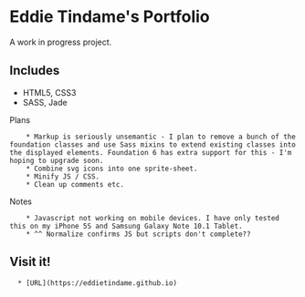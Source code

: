 # Eddie Tindame's Portfolio

A work in progress project.

## Includes

  * HTML5, CSS3
  * SASS, Jade

Plans
```
	* Markup is seriously unsemantic - I plan to remove a bunch of the foundation classes and use Sass mixins to extend existing classes into the displayed elements. Foundation 6 has extra support for this - I'm hoping to upgrade soon.
	* Combine svg icons into one sprite-sheet.
	* Minify JS / CSS.
	* Clean up comments etc.
```

Notes
```
	* Javascript not working on mobile devices. I have only tested this on my iPhone 5S and Samsung Galaxy Note 10.1 Tablet.
	* ^^ Normalize confirms JS but scripts don't complete??
```
## Visit it!
```
  * [URL](https://eddietindame.github.io)
```
